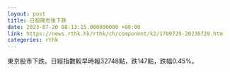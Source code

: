 ```yaml
---
layout: post
title: 日股開市後下跌
date: 2023-07-20 08:13:15.000000000 +08:00
link: https://news.rthk.hk/rthk/ch/component/k2/1709729-20230720.htm
categories: rthk
---
```


東京股市下跌。日經指數較早時報32748點，跌147點，跌幅0.45%。
